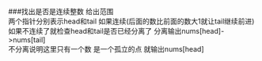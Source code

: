 ###找出是否是连续整数 给出范围  
	两个指针分别表示head和tail 如果连续(后面的数比前面的数大1就让tail继续前进)  
	如果不连续了就检查head和tail是否已经分离了 分离输出nums[head]->nums[tail]  
	不分离说明这里只有一个数 是一个孤立的点 就输出nums[head]  